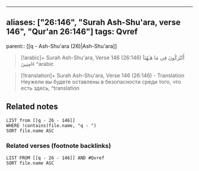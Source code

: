 
---
aliases: ["26:146", "Surah Ash-Shu'ara, verse 146", "Qur'an 26:146"]
tags: Qvref
---

parent:: [[q - Ash-Shu'ara (26)|Ash-Shu'ara]]

> [!arabic]+ Surah Ash-Shu'ara, Verse 146 (26:146)
> <span class="quran-arabic">أَتُتْرَكُونَ فِى مَا هَـٰهُنَآ ءَامِنِينَ</span>
^arabic

> [!translation]+ Surah Ash-Shu'ara, Verse 146 (26:146) - Translation
> Неужели вы будете оставлены в безопасности среди того, что есть здесь,
^translation



## Related notes
```dataview
LIST from [[q - 26 - 146]]
WHERE !contains(file.name, "q - ")
SORT file.name ASC
```

### Related verses (footnote backlinks)
```dataview
LIST FROM [[q - 26 - 146]] AND #Qvref
SORT file.name ASC
```

